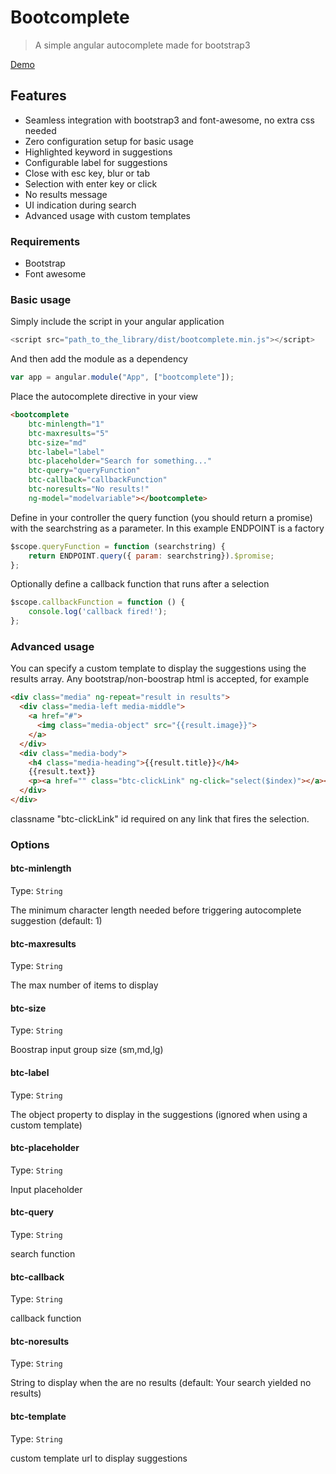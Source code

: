 # Bootcomplete

> A simple angular autocomplete made for bootstrap3

[Demo](http://signalkuppe.github.io/bootcomplete/)


## Features
* Seamless integration with bootstrap3 and font-awesome, no extra css needed
* Zero configuration setup for basic usage
* Highlighted keyword in suggestions
* Configurable label for suggestions
* Close with esc key, blur or tab
* Selection with enter key or click
* No results message
* UI indication during search
* Advanced usage with custom templates

### Requirements

* Bootstrap
* Font awesome

### Basic usage
Simply include the script in your angular application

```js
<script src="path_to_the_library/dist/bootcomplete.min.js"></script>
```

And then add the module as a dependency

```js
var app = angular.module("App", ["bootcomplete"]);
```

Place the autocomplete directive in your view

```html
<bootcomplete    
    btc-minlength="1"
    btc-maxresults="5"
    btc-size="md"
    btc-label="label"
    btc-placeholder="Search for something..."             
    btc-query="queryFunction" 
    btc-callback="callbackFunction"
    btc-noresults="No results!"
    ng-model="modelvariable"></bootcomplete>  
```

Define in your controller the query function (you should return a promise) with the searchstring as a parameter. In this example ENDPOINT is a factory

```js
$scope.queryFunction = function (searchstring) {
    return ENDPOINT.query({ param: searchstring}).$promise;
};
```

Optionally define a callback function that runs after a selection

```js
$scope.callbackFunction = function () {
    console.log('callback fired!');
};
```

### Advanced usage

You can specify a custom template to display the suggestions using the results array. 
Any bootstrap/non-boostrap html is accepted, for example

```html
<div class="media" ng-repeat="result in results">
  <div class="media-left media-middle">
    <a href="#">
      <img class="media-object" src="{{result.image}}">
    </a>
  </div>
  <div class="media-body">
    <h4 class="media-heading">{{result.title}}</h4>
    {{result.text}}
    <p><a href="" class="btc-clickLink" ng-click="select($index)"></a></p>
  </div>
</div>
```

classname "btc-clickLink" id required on any link that fires the selection.

### Options

#### btc-minlength
Type: `String`
	
The minimum character length needed before triggering autocomplete suggestion (default: 1)

#### btc-maxresults
Type: `String`
	
The max number of items to display

#### btc-size
Type: `String`
	
Boostrap input group size (sm,md,lg)

#### btc-label
Type: `String`
	
The object property to display in the suggestions (ignored when using a custom template)

#### btc-placeholder
Type: `String`
	
Input placeholder

#### btc-query
Type: `String`
	
search function

#### btc-callback
Type: `String`
	
callback function
    
#### btc-noresults
Type: `String`
	
String to display when the are no results (default: Your search yielded no results)

#### btc-template
Type: `String`
	
custom template url to display suggestions

